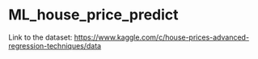# ML_house_price_predict
Link to the dataset: https://www.kaggle.com/c/house-prices-advanced-regression-techniques/data
